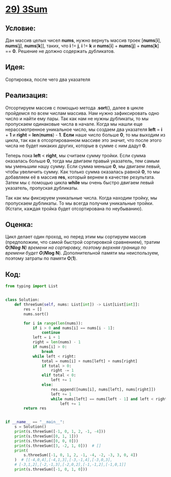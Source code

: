 # [**29) 3Sum**](https://leetcode.com/problems/3sum/description/)

## **Условие:**

Дан массив целых чисел **nums**, нужно вернуть массив троек [**nums**[**i**], **nums**[**j**], **nums**[**k**]], таких, что **i** != **j**, **i** != **k** и **nums**[**i**] + **nums**[**j**] + **nums**[**k**] == **0**. Решение не должно содержать дубликатов.

## **Идея:**

Сортировка, после чего два указателя

## **Реализация:**

Отсортируем массив с помощью метода .**sort**(), далее в цикле пройдемся по всем числам массива. Нам нужно зафиксировать одно число и найти ему пары. Так как нам не нужны дубликаты, то мы пропускаем одинаковые числа в начале. Когда мы нашли еще нерассмотренное уникальное число, мы создаем два указателя **left** = **i** + **1** и **right** = **len**(**nums**) - **1**. **Eсли** наше число больше **0**, то мы выходим из цикла, так как в отсортированном массиве это значит, что после этого числа не будет никаких других, которые в сумме с ним дадут **0**.

Теперь пока **left** < **right**, мы считаем сумму тройки. Если сумма оказалась больше **0**, тогда мы двигаем правый указатель, тем самым мы уменьшим нашу сумму. Если сумма меньше **0**, мы двигаем левый, чтобы увеличить сумму. Как только сумма оказалась равной **0**, то мы добавляем её в массив **res**, который вернем в качестве результата. Затем мы с помощью цикла **while** мы очень быстро двигаем левый указатель, пропуская дубликаты.

Так как мы фиксируем уникальные числа. Когда находим тройку, мы пропускаем дубликаты. То мы всегда получим уникальные тройки. (Кстати, каждая тройка будет отсортирована по неубыванию).



## **Оценка:**

Цикл делает один проход, но перед этим мы сортируем массив (предположим, что самой быстрой сортировкой сравнением), тратим **O**(**N*****log** **N**) времени на сортировку, поэтому верхняя граница по времени будет **O**(**N*****log** **N**). Дополнительной памяти мы неиспользуем, поэтому затраты по памяти **O**(**1**).

## Код:
```python
from typing import List


class Solution:
    def threeSum(self, nums: List[int]) -> List[List[int]]:
        res = []
        nums.sort()

        for i in range(len(nums)):
            if i > 0 and nums[i] == nums[i - 1]:
                continue
            left = i + 1
            right = len(nums) - 1
            if nums[i] > 0:
                break
            while left < right:
                total = nums[i] + nums[left] + nums[right]
                if total > 0:
                    right -= 1
                elif total < 0:
                    left += 1
                else:
                    res.append([nums[i], nums[left], nums[right]])
                    left += 1
                    while nums[left] == nums[left - 1] and left < right:
                        left += 1
        return res


if __name__ == "__main__":
    s = Solution()
    print(s.threeSum([-1, 0, 1, 2, -1, -4]))
    print(s.threeSum([0, 1, 1]))
    print(s.threeSum([0, 0, 0]))
    print(s.threeSum([3, -2, 1, 0]))  # []
    print(
        s.threeSum([-1, 0, 1, 2, -1, -4, -2, -3, 3, 0, 4])
    )  # [[-4,0,4],[-4,1,3],[-3,-1,4],[-3,0,3],
    # [-3,1,2],[-2,-1,3],[-2,0,2],[-1,-1,2],[-1,0,1]]
    print(s.threeSum([-1, 0, 1, 0]))

```

